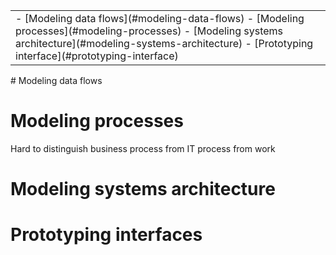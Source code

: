 <table class="TOC"><tr><td>- [Modeling data flows](#modeling-data-flows)
- [Modeling processes](#modeling-processes)
- [Modeling systems architecture](#modeling-systems-architecture)
- [Prototyping interface](#prototyping-interface)
</td></tr></table>
# Modeling data flows

# Modeling processes

Hard to distinguish business process from IT process from work

# Modeling systems architecture

# Prototyping interfaces